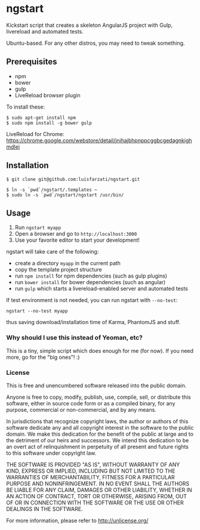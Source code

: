 ngstart
=======

Kickstart script that creates a skeleton AngularJS project with Gulp, livereload and automated tests.

Ubuntu-based. For any other distros, you may need to tweak something.

## Prerequisites

* npm
* bower
* gulp
* LiveReload browser plugin

To install these:

```
$ sudo apt-get install npm
$ sudo npm install -g bower gulp
```

LiveReload for Chrome: https://chrome.google.com/webstore/detail/jnihajbhpnppcggbcgedagnkighmdlei

## Installation

```
$ git clone git@github.com:luisfarzati/ngstart.git

$ ln -s `pwd`/ngstart/.templates ~
$ sudo ln -s `pwd`/ngstart/ngstart /usr/bin/
```

## Usage

1. Run `ngstart myapp`
2. Open a browser and go to `http://localhost:3000`
3. Use your favorite editor to start your development!

ngstart will take care of the following:

* create a directory `myapp` in the current path
* copy the template project structure
* run `npm install` for npm dependencies (such as gulp plugins)
* run `bower install` for bower dependencies (such as angular)
* run `gulp` which starts a livereload-enabled server and automated tests

If test environment is not needed, you can run ngstart with `--no-test`:

`ngstart --no-test myapp`

thus saving download/installation time of Karma, PhantomJS and stuff.

### Why should I use this instead of Yeoman, etc?

This is a tiny, simple script which does enough for me (for now). If you need more, go for the "big ones"! :)

### License

This is free and unencumbered software released into the public domain.

Anyone is free to copy, modify, publish, use, compile, sell, or
distribute this software, either in source code form or as a compiled
binary, for any purpose, commercial or non-commercial, and by any
means.

In jurisdictions that recognize copyright laws, the author or authors
of this software dedicate any and all copyright interest in the
software to the public domain. We make this dedication for the benefit
of the public at large and to the detriment of our heirs and
successors. We intend this dedication to be an overt act of
relinquishment in perpetuity of all present and future rights to this
software under copyright law.

THE SOFTWARE IS PROVIDED "AS IS", WITHOUT WARRANTY OF ANY KIND,
EXPRESS OR IMPLIED, INCLUDING BUT NOT LIMITED TO THE WARRANTIES OF
MERCHANTABILITY, FITNESS FOR A PARTICULAR PURPOSE AND NONINFRINGEMENT.
IN NO EVENT SHALL THE AUTHORS BE LIABLE FOR ANY CLAIM, DAMAGES OR
OTHER LIABILITY, WHETHER IN AN ACTION OF CONTRACT, TORT OR OTHERWISE,
ARISING FROM, OUT OF OR IN CONNECTION WITH THE SOFTWARE OR THE USE OR
OTHER DEALINGS IN THE SOFTWARE.

For more information, please refer to <http://unlicense.org/>
